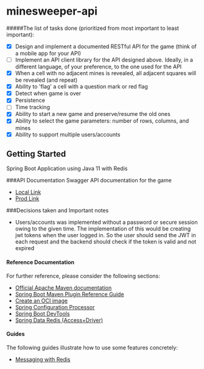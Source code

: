 # minesweeper-api

#####The list of tasks done (prioritized from most important to least important):

- [x]  Design and implement  a documented RESTful API for the game (think of a mobile app for your API)
- [ ]  Implement an API client library for the API designed above. Ideally, in a different language, of your preference, to the one used for the API
- [x]  When a cell with no adjacent mines is revealed, all adjacent squares will be revealed (and repeat)
- [x]  Ability to 'flag' a cell with a question mark or red flag
- [x]  Detect when game is over
- [x]  Persistence
- [ ]  Time tracking
- [x]  Ability to start a new game and preserve/resume the old ones
- [x]  Ability to select the game parameters: number of rows, columns, and mines
- [x]  Ability to support multiple users/accounts

## Getting Started

Spring Boot Application using Java 11 with Redis

###API Documentation
Swagger API documentation for the game

* [Local Link](http://localhost:8080/swagger-ui.html#/)
* [Prod Link ](https://*****/swagger-ui.html#/)

###Decisions taken and Important notes
* Users/accounts was implemented without a password or secure session owing to the given time. The implementation of this would be creating jwt tokens when the user logged in. So the user should send the JWT in each request and the backend should check if the token is valid and not expired


#### Reference Documentation
For further reference, please consider the following sections:

* [Official Apache Maven documentation](https://maven.apache.org/guides/index.html)
* [Spring Boot Maven Plugin Reference Guide](https://docs.spring.io/spring-boot/docs/2.3.4.RELEASE/maven-plugin/reference/html/)
* [Create an OCI image](https://docs.spring.io/spring-boot/docs/2.3.4.RELEASE/maven-plugin/reference/html/#build-image)
* [Spring Configuration Processor](https://docs.spring.io/spring-boot/docs/2.3.4.RELEASE/reference/htmlsingle/#configuration-metadata-annotation-processor)
* [Spring Boot DevTools](https://docs.spring.io/spring-boot/docs/2.3.4.RELEASE/reference/htmlsingle/#using-boot-devtools)
* [Spring Data Redis (Access+Driver)](https://docs.spring.io/spring-boot/docs/2.3.4.RELEASE/reference/htmlsingle/#boot-features-redis)

#### Guides
The following guides illustrate how to use some features concretely:

* [Messaging with Redis](https://spring.io/guides/gs/messaging-redis/)

